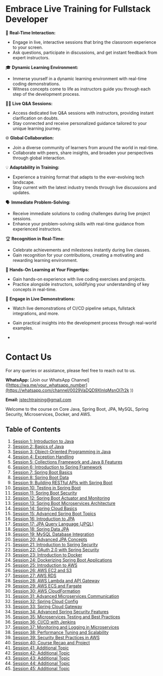 # Embrace Live Training for Fullstack Developer

🔴 **Real-Time Interaction:**
   - Engage in live, interactive sessions that bring the classroom experience to your screen.
   - Ask questions, participate in discussions, and get instant feedback from expert instructors.

🎓 **Dynamic Learning Environment:**
   - Immerse yourself in a dynamic learning environment with real-time coding demonstrations.
   - Witness concepts come to life as instructors guide you through each step of the development process.

👩‍🏫 **Live Q&A Sessions:**
   - Access dedicated live Q&A sessions with instructors, providing instant clarification on doubts.
   - Stay connected and receive personalized guidance tailored to your unique learning journey.

🌐 **Global Collaboration:**
   - Join a diverse community of learners from around the world in real-time.
   - Collaborate with peers, share insights, and broaden your perspectives through global interaction.

💡 **Adaptability in Training:**
   - Experience a training format that adapts to the ever-evolving tech landscape.
   - Stay current with the latest industry trends through live discussions and updates.

🗣️ **Immediate Problem-Solving:**
   - Receive immediate solutions to coding challenges during live project sessions.
   - Enhance your problem-solving skills with real-time guidance from experienced instructors.

🏆 **Recognition in Real-Time:**
   - Celebrate achievements and milestones instantly during live classes.
   - Gain recognition for your contributions, creating a motivating and rewarding learning environment.

🚀 **Hands-On Learning at Your Fingertips:**
   - Gain hands-on experience with live coding exercises and projects.
   - Practice alongside instructors, solidifying your understanding of key concepts in real-time.

🌟 **Engage in Live Demonstrations:**
   - Watch live demonstrations of CI/CD pipeline setups, fullstack integrations, and more.
   - Gain practical insights into the development process through real-world examples.

   - 
# Contact Us

For any queries or assistance, please feel free to reach out to us.

**WhatsApp:** [Join our WhatsApp Channel]([https://wa.me/your_whatsapp_number](https://whatsapp.com/channel/0029VaDQD9XInlqMsnOl7r2k ))

**Email:** [jstechtraining@gmail.com](mailto:jstechtraining@gmail.com)



Welcome to the course on Core Java, Spring Boot, JPA, MySQL, Spring Security, Microservices, Docker, and AWS.

## Table of Contents

1. [Session 1: Introduction to Java](sessions/session-01/)
2. [Session 2: Basics of Java](sessions/session-02/)
3. [Session 3: Object-Oriented Programming in Java](sessions/session-03/)
4. [Session 4: Exception Handling](sessions/session-04/)
5. [Session 5: Collections Framework and Java 8 Features](sessions/session-05/)
6. [Session 6: Introduction to Spring Framework](sessions/session-06/)
7. [Session 7: Spring Boot Basics](sessions/session-07/)
8. [Session 8: Spring Boot Data](sessions/session-08/)
9. [Session 9: Building RESTful APIs with Spring Boot](sessions/session-09/)
10. [Session 10: Testing in Spring Boot](sessions/session-10/)
11. [Session 11: Spring Boot Security](sessions/session-11/)
12. [Session 12: Spring Boot Actuator and Monitoring](sessions/session-12/)
13. [Session 13: Spring Boot Microservices Architecture](sessions/session-13/)
14. [Session 14: Spring Cloud Basics](sessions/session-14/)
15. [Session 15: Advanced Spring Boot Topics](sessions/session-15/)
16. [Session 16: Introduction to JPA](sessions/session-16/)
17. [Session 17: JPA Query Language (JPQL)](sessions/session-17/)
18. [Session 18: Spring Data JPA](sessions/session-18/)
19. [Session 19: MySQL Database Integration](sessions/session-19/)
20. [Session 20: Advanced JPA Concepts](sessions/session-20/)
21. [Session 21: Introduction to Spring Security](sessions/session-21/)
22. [Session 22: OAuth 2.0 with Spring Security](sessions/session-22/)
23. [Session 23: Introduction to Docker](sessions/session-23/)
24. [Session 24: Dockerizing Spring Boot Applications](sessions/session-24/)
25. [Session 25: Introduction to AWS](sessions/session-25/)
26. [Session 26: AWS EC2 and S3](sessions/session-26/)
27. [Session 27: AWS RDS](sessions/session-27/)
28. [Session 28: AWS Lambda and API Gateway](sessions/session-28/)
29. [Session 29: AWS ECS and Fargate](sessions/session-29/)
30. [Session 30: AWS CloudFormation](sessions/session-30/)
31. [Session 31: Advanced Microservices Communication](sessions/session-31/)
32. [Session 32: Spring Cloud Config](sessions/session-32/)
33. [Session 33: Spring Cloud Gateway](sessions/session-33/)
34. [Session 34: Advanced Spring Security Features](sessions/session-34/)
35. [Session 35: Microservices Testing and Best Practices](sessions/session-35/)
36. [Session 36: CI/CD with Jenkins](sessions/session-36/)
37. [Session 37: Monitoring and Logging in Microservices](sessions/session-37/)
38. [Session 38: Performance Tuning and Scalability](sessions/session-38/)
39. [Session 39: Security Best Practices in AWS](sessions/session-39/)
40. [Session 40: Course Recap and Project](sessions/session-40/)
41. [Session 41: Additional Topic](sessions/session-41/)
42. [Session 42: Additional Topic](sessions/session-42/)
43. [Session 43: Additional Topic](sessions/session-43/)
44. [Session 44: Additional Topic](sessions/session-44/)
45. [Session 45: Additional Topic](sessions/session-45/)
